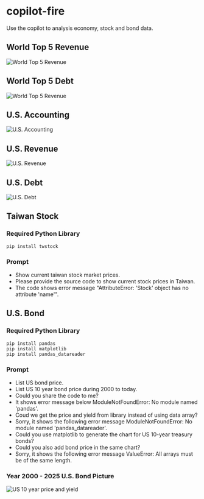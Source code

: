 # copilot-fire
Use the copilot to analysis economy, stock and bond data. 

## World Top 5 Revenue

![World Top 5 Revenue](../../blob/master/world-revenue/pictures/world-revenue.png)

## World Top 5 Debt

![World Top 5 Revenue](../../blob/master/world-debt/pictures/world-debt.png)

## U.S. Accounting

![U.S. Accounting](../../blob/master/us-account/pictures/us-account.png)

## U.S. Revenue

![U.S. Revenue](../../blob/master/us-revenue/pictures/us-revenue.png)

## U.S. Debt

![U.S. Debt](../../blob/master/us-debt/pictures/us-debt.png)

## Taiwan Stock

### Required Python Library

```
pip install twstock
```

### Prompt

* Show current taiwan stock market prices.
* Please provide the source code to show current stock prices in Taiwan.
* The code shows error message "AttributeError: 'Stock' object has no attribute 'name'".


## U.S. Bond 

### Required Python Library

```
pip install pandas
pip install matplotlib
pip install pandas_datareader
```

### Prompt

* List US bond price.
* List US 10 year bond price during 2000 to today.
* Could you share the code to me?
* It shows error message below ModuleNotFoundError: No module named 'pandas'.
* Coud we get the price and yield from library instead of using data array?
* Sorry, it shows the following error message ModuleNotFoundError: No module named 'pandas_datareader'.
* Could you use matplotlib to generate the chart for US 10-year treasury bonds?
* Could you also add bond price in the same chart?
* Sorry, it shows the following error message ValueError: All arrays must be of the same length.

### Year 2000 - 2025 U.S. Bond Picture 

![US 10 year price and yield](../../blob/master/us-bond/pictures/us-10_price_yield.png)


